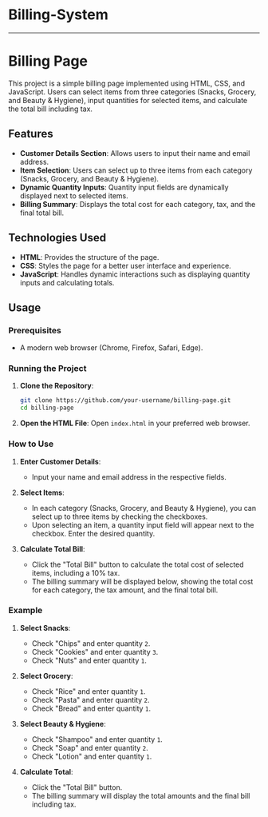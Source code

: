 # Billing-System


---

# Billing Page

This project is a simple billing page implemented using HTML, CSS, and JavaScript. Users can select items from three categories (Snacks, Grocery, and Beauty & Hygiene), input quantities for selected items, and calculate the total bill including tax.

## Features

- **Customer Details Section**: Allows users to input their name and email address.
- **Item Selection**: Users can select up to three items from each category (Snacks, Grocery, and Beauty & Hygiene).
- **Dynamic Quantity Inputs**: Quantity input fields are dynamically displayed next to selected items.
- **Billing Summary**: Displays the total cost for each category, tax, and the final total bill.

## Technologies Used

- **HTML**: Provides the structure of the page.
- **CSS**: Styles the page for a better user interface and experience.
- **JavaScript**: Handles dynamic interactions such as displaying quantity inputs and calculating totals.

## Usage

### Prerequisites

- A modern web browser (Chrome, Firefox, Safari, Edge).

### Running the Project

1. **Clone the Repository**:
    ```bash
    git clone https://github.com/your-username/billing-page.git
    cd billing-page
    ```

2. **Open the HTML File**:
    Open `index.html` in your preferred web browser.

### How to Use

1. **Enter Customer Details**:
    - Input your name and email address in the respective fields.

2. **Select Items**:
    - In each category (Snacks, Grocery, and Beauty & Hygiene), you can select up to three items by checking the checkboxes.
    - Upon selecting an item, a quantity input field will appear next to the checkbox. Enter the desired quantity.

3. **Calculate Total Bill**:
    - Click the "Total Bill" button to calculate the total cost of selected items, including a 10% tax.
    - The billing summary will be displayed below, showing the total cost for each category, the tax amount, and the final total bill.

### Example

1. **Select Snacks**:
    - Check "Chips" and enter quantity `2`.
    - Check "Cookies" and enter quantity `3`.
    - Check "Nuts" and enter quantity `1`.

2. **Select Grocery**:
    - Check "Rice" and enter quantity `1`.
    - Check "Pasta" and enter quantity `2`.
    - Check "Bread" and enter quantity `1`.

3. **Select Beauty & Hygiene**:
    - Check "Shampoo" and enter quantity `1`.
    - Check "Soap" and enter quantity `2`.
    - Check "Lotion" and enter quantity `1`.

4. **Calculate Total**:
    - Click the "Total Bill" button.
    - The billing summary will display the total amounts and the final bill including tax.

